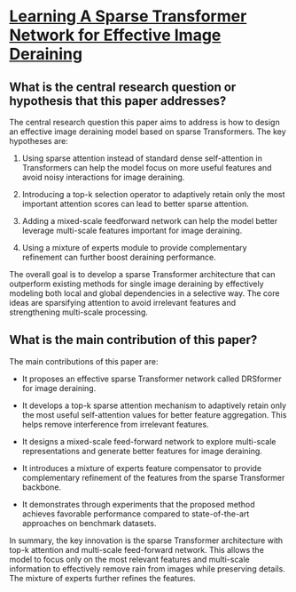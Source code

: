 # [Learning A Sparse Transformer Network for Effective Image Deraining](https://arxiv.org/abs/2303.11950)

## What is the central research question or hypothesis that this paper addresses?

 The central research question this paper aims to address is how to design an effective image deraining model based on sparse Transformers. The key hypotheses are:

1) Using sparse attention instead of standard dense self-attention in Transformers can help the model focus on more useful features and avoid noisy interactions for image deraining. 

2) Introducing a top-k selection operator to adaptively retain only the most important attention scores can lead to better sparse attention.

3) Adding a mixed-scale feedforward network can help the model better leverage multi-scale features important for image deraining.

4) Using a mixture of experts module to provide complementary refinement can further boost deraining performance.

The overall goal is to develop a sparse Transformer architecture that can outperform existing methods for single image deraining by effectively modeling both local and global dependencies in a selective way. The core ideas are sparsifying attention to avoid irrelevant features and strengthening multi-scale processing.


## What is the main contribution of this paper?

 The main contributions of this paper are:

- It proposes an effective sparse Transformer network called DRSformer for image deraining. 

- It develops a top-k sparse attention mechanism to adaptively retain only the most useful self-attention values for better feature aggregation. This helps remove interference from irrelevant features.

- It designs a mixed-scale feed-forward network to explore multi-scale representations and generate better features for image deraining. 

- It introduces a mixture of experts feature compensator to provide complementary refinement of the features from the sparse Transformer backbone. 

- It demonstrates through experiments that the proposed method achieves favorable performance compared to state-of-the-art approaches on benchmark datasets.

In summary, the key innovation is the sparse Transformer architecture with top-k attention and multi-scale feed-forward network. This allows the model to focus only on the most relevant features and multi-scale information to effectively remove rain from images while preserving details. The mixture of experts further refines the features.
